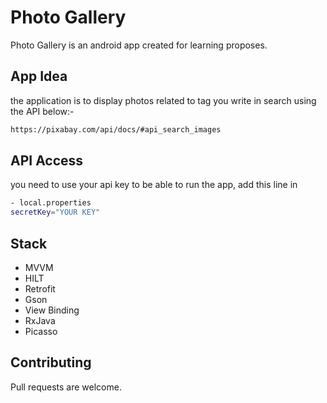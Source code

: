 # Photo Gallery

Photo Gallery is an android app created for learning proposes.

## App Idea
the application is to display photos related to tag you write in search using the API below:-
```bash
https://pixabay.com/api/docs/#api_search_images
```
## API Access
you need to use your api key to be able to run the app, add this line in
```bash
- local.properties
secretKey="YOUR KEY"
```
## Stack

- MVVM
- HILT
- Retrofit
- Gson  
- View Binding
- RxJava
- Picasso


## Contributing
Pull requests are welcome.